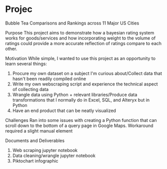 # Projec

Bubble Tea Comparisons and Rankings across 11 Major US Cities

Purpose
This project aims to demonstrate how a bayesian rating system works for goods/services and how incorporating weight to the volume of ratings could provide a more accurate reflection of ratings compare to each other.

Motivation
While simple, I wanted to use this project as an opportunity to learn several things: 
1) Procure my own dataset on a subject I'm curious about/Collect data that hasn't been readily compiled online
2) Write my own webscraping script and experience the technical aspect of collecting data
3) Wrangle data using Python + relevant libraries/Produce data transformations that I normally do in Excel, SQL, and Alteryx but in Python
4) Have an end product that can be neatly visualized

Challenges
Ran into some issues with creating a Python function that can scroll down to the bottom of a query page in Google Maps. Workaround required a slight manual element

Documents and Deliverables
1. Web scraping jupyter notebook
2. Data cleaning/wrangle jupyter notebook
3. Piktochart infographic
